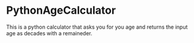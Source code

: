 # PythonAgeCalculator
This is a python calculator that asks you for you age and returns the input age as decades with a remaineder.
